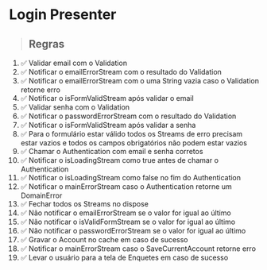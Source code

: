 # Login Presenter

> ## Regras
1. ✅  Validar email com o Validation
2. ✅  Notificar o emailErrorStream com o resultado do Validation
3. ✅  Notificar o emailErrorStream com o uma String vazia  caso o Validation retorne erro
4. ✅  Notificar o isFormValidStream após validar o email
5. ✅  Validar senha com o Validation
6. ✅  Notificar o passwordErrorStream com o resultado do Validation
8. ✅  Notificar o isFormValidStream após validar a senha
9. ✅  Para o formulário estar válido todos os Streams de erro precisam estar vazios e todos os campos obrigatórios não podem estar vazios
10. ✅  Chamar o Authentication com email e senha corretos
11. ✅  Notificar o isLoadingStream como true antes de chamar o Authentication
12. ✅  Notificar o isLoadingStream como false no fim do Authentication
13. ✅  Notificar o mainErrorStream caso o Authentication retorne um DomainError
14. ✅  Fechar todos os Streams no dispose
15. ✅  Não notificar o emailErrorStream se o valor for igual ao último
16. ✅  Não notificar o isValidFormStream se o valor for igual ao último
17. ✅  Não notificar o passwordErrorStream se o valor for igual ao último
18. ✅  Gravar o Account no cache em caso de sucesso
19. ✅  Notificar o mainErrorStream caso o SaveCurrentAccount retorne erro
20. ✅  Levar o usuário para a tela de Enquetes em caso de sucesso